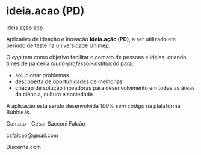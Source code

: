 # ideia.acao (PD)
Ideia.ação app

Aplicativo de ideação e inovação **Ideia.ação (PD)**, a ser utilizado em período de teste na universidade Unimep.

O *app* tem como objetivo facilitar o contato de pessoas e idéias, criando times de parceria *aluno-professor-instituição* para:

- solucionar problemas
- descoberta de oportunidades de melhorias
- criação de solução inovadoras para desenvolvimento em todas as áreas da ciência, cultura e sociedade


A aplicação está sendo desenvolvida *100% sem código* na plataforma Bubble.is.


Contato - Cesar Sacconi Falcão

csfalcao@gmail.com

Discerne.com
